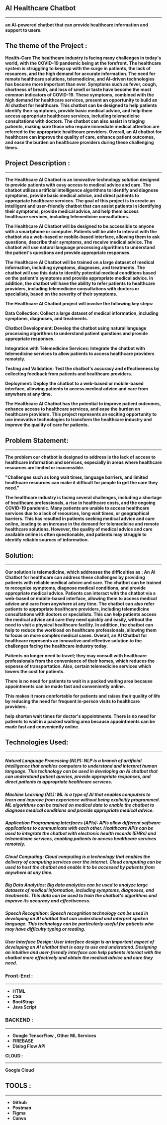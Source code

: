 


<h2>AI Healthcare Chatbot</h2> 
<hr>
 <b>an AI-powered chatbot that can provide healthcare information and support to users. <b>

<h2> The theme of the Project :  </h2>       
<b> Health-Care  </b>
The healthcare industry is facing many challenges in today's world, with the COVID-19 pandemic being at the forefront. The healthcare system is struggling to keep up with the surge in patients, the lack of resources, and the high demand for accurate information. The need for remote healthcare solutions, telemedicine, and AI-driven technologies has become more important than ever. Symptoms such as fever, cough, shortness of breath, and loss of smell or taste have become the most common indicators of COVID-19. These symptoms, combined with the high demand for healthcare services, present an opportunity to build an AI chatbot for healthcare. This chatbot can be designed to help patients identify their symptoms, provide basic medical advice, and help them access appropriate healthcare services, including telemedicine consultations with doctors. The chatbot can also assist in triaging patients, making sure those who require immediate medical attention are referred to the appropriate healthcare providers. Overall, an AI chatbot for healthcare can improve the quality of care, enhance patient outcomes, and ease the burden on healthcare providers during these challenging times.


<h2>Project Description :</h2> 
<hr>


The Healthcare AI Chatbot is an innovative technology solution designed to provide patients with easy access to medical advice and care. The chatbot utilizes artificial intelligence algorithms to identify and diagnose symptoms, provide basic medical advice, and direct patients to appropriate healthcare services. The goal of this project is to create an intelligent and user-friendly chatbot that can assist patients in identifying their symptoms, provide medical advice, and help them access healthcare services, including telemedicine consultations.

The Healthcare AI Chatbot will be designed to be accessible to anyone with a smartphone or computer. Patients will be able to interact with the chatbot via a web-based or mobile-based interface, allowing them to ask questions, describe their symptoms, and receive medical advice. The chatbot will use natural language processing algorithms to understand the patient's questions and provide appropriate responses.

The Healthcare AI Chatbot will be trained on a large dataset of medical information, including symptoms, diagnoses, and treatments. The chatbot will use this data to identify potential medical conditions based on the patient's symptoms and provide appropriate medical advice. In addition, the chatbot will have the ability to refer patients to healthcare providers, including telemedicine consultations with doctors or specialists, based on the severity of their symptoms.

The Healthcare AI Chatbot project will involve the following key steps:

Data Collection: Collect a large dataset of medical information, including symptoms, diagnoses, and treatments.

Chatbot Development: Develop the chatbot using natural language processing algorithms to understand patient questions and provide appropriate responses.

Integration with Telemedicine Services: Integrate the chatbot with telemedicine services to allow patients to access healthcare providers remotely.

Testing and Validation: Test the chatbot's accuracy and effectiveness by collecting feedback from patients and healthcare providers.

Deployment: Deploy the chatbot to a web-based or mobile-based interface, allowing patients to access medical advice and care from anywhere at any time.

The Healthcare AI Chatbot has the potential to improve patient outcomes, enhance access to healthcare services, and ease the burden on healthcare providers. This project represents an exciting opportunity to use innovative technologies to transform the healthcare industry and improve the quality of care for patients.


<h2>Problem Statement: </h2> 
<hr>
The problem our chatbot is designed to address is the lack of access to healthcare information and services, especially in areas where healthcare resources are limited or inaccessible.

"Challenges such as long wait times, language barriers, and limited healthcare resources can make it difficult for people to get the care they need."

The healthcare industry is facing several challenges, including a shortage of healthcare professionals, a rise in healthcare costs, and the ongoing COVID-19 pandemic. Many patients are unable to access healthcare services due to a lack of resources, long wait times, or geographical barriers. This has resulted in patients seeking medical advice and care online, leading to an increase in the demand for telemedicine and remote healthcare solutions. However, the quality of medical advice and care available online is often questionable, and patients may struggle to identify reliable sources of information.

<h2>Solution: </h2> 
<hr>
Our solution is telemedicine, which addresses the difficulties as :
An AI Chatbot for healthcare can address these challenges by providing patients with reliable medical advice and care. The chatbot can be trained to recognize symptoms, diagnose medical conditions, and provide appropriate medical advice. Patients can interact with the chatbot via a web-based or mobile-based interface, allowing them to access medical advice and care from anywhere at any time. The chatbot can also refer patients to appropriate healthcare providers, including telemedicine consultations with doctors or specialists. This can help patients access the medical advice and care they need quickly and easily, without the need to visit a physical healthcare facility. In addition, the chatbot can help to reduce the workload on healthcare professionals, allowing them to focus on more complex medical cases. Overall, an AI Chatbot for healthcare represents an innovative and effective solution to the challenges facing the healthcare industry today. 

Patients no longer need to travel; they may consult with healthcare professionals from the convenience of their homes, which reduces the expense of transportation. Also, certain telemedicine services  which lowers the cost for patients. 
 
There is no need for patients to wait in a packed waiting area because appointments can be made fast and conveniently online. 
 
This makes it more comfortable for patients and raises their quality of life by reducing the need for frequent in-person visits to healthcare providers. 
 
help shorten wait times for doctor's appointments. There is no need for patients to wait in a packed waiting area because appointments can be made fast and conveniently online. 
 

<h2>Technologies Used:</h2> 
<hr>

<h5>Natural Language Processing (NLP): NLP is a branch of artificial intelligence that enables computers to understand and interpret human language. This technology can be used in developing an AI chatbot that can understand patient queries, provide appropriate responses, and direct patients to appropriate healthcare services.</h5>

<h5>Machine Learning (ML): ML is a type of AI that enables computers to learn and improve from experience without being explicitly programmed. ML algorithms can be trained on medical data to enable the chatbot to diagnose medical conditions and provide appropriate medical advice.</h5>

<h5>Application Programming Interfaces (APIs): APIs allow different software applications to communicate with each other. Healthcare APIs can be used to integrate the chatbot with electronic health records (EHRs) and telemedicine services, enabling patients to access healthcare services remotely.</h5>

<h5>Cloud Computing: Cloud computing is a technology that enables the delivery of computing services over the internet. Cloud computing can be used to host the chatbot and enable it to be accessed by patients from anywhere at any time.</h5>

<h5>Big Data Analytics: Big data analytics can be used to analyze large datasets of medical information, including symptoms, diagnoses, and treatments. This data can be used to train the chatbot's algorithms and improve its accuracy and effectiveness.</h5>

<h5>Speech Recognition: Speech recognition technology can be used in developing an AI chatbot that can understand and interpret spoken language. This technology can be particularly useful for patients who may have difficulty typing or reading.</h5>

<h5>User Interface Design: User interface design is an important aspect of developing an AI chatbot that is easy to use and understand. Designing an intuitive and user-friendly interface can help patients interact with the chatbot more effectively and obtain the medical advice and care they need.</h5>



<h3> Front-End :</h3>
<hr>
<ul>
  <li>HTML</li>
  <li>CSS</li>
  <li>BootStrap</li>
  <li>Java Script</li>
</ul>





<h3>BACKEND :</h3>
<hr>
<ul>
  <li>Google TensorFlow , Other ML Services</li>
  <li>FIREBASE</li>
  <li>Dialog Flow API</li>
</ul>






CLOUD :
<hr>
Google Cloud

<h2>TOOLS :</h2> 
<hr>
<ul>
  <li>Github</li>
  <li>Postman</li>
  <li>Figma</li>
  <li>Canva</li>
</ul>

